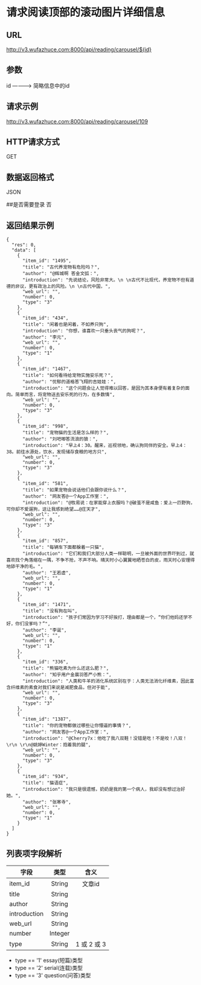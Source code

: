 
# 请求阅读顶部的滚动图片详细信息

## URL
http://v3.wufazhuce.com:8000/api/reading/carousel/${id}

## 参数
id  ————>  简略信息中的id

## 请求示例
http://v3.wufazhuce.com:8000/api/reading/carousel/109

## HTTP请求方式
GET

## 数据返回格式
JSON

##是否需要登录
否

## 返回结果示例
```
{
  "res": 0,
  "data": [
    {
      "item_id": "1495",
      "title": "古代养宠物有危险吗？",
      "author": "@辉城啊 答金文弧：",
      "introduction": "先说结论，风险非常大。\n \n古代不比现代，养宠物不但有道德的非议，更有政治上的风险。\n \n古代中国，",
      "web_url": "",
      "number": 0,
      "type": "3"
    },
    {
      "item_id": "434",
      "title": "闲着也是闲着，不如养只狗",
      "introduction": "你想，谁喜欢一只垂头丧气的狗呢？",
      "author": "李元",
      "web_url": "",
      "number": 0,
      "type": "1"
    },
    {
      "item_id": "1467",
      "title": "如何看待给宠物实施安乐死？",
      "author": "忧郁的道格答飞翔的吉娃娃：",
      "introduction": "这个问题会让人觉得难以回答，是因为其本身便有着复杂的面向。简单而言，将宠物送去安乐死的行为，在多数情",
      "web_url": "",
      "number": 0,
      "type": "3"
    },
    {
      "item_id": "998",
      "title": "宠物猫的生活是怎么样的？",
      "author": "刘吧唧答流浪的狼：",
      "introduction": "早上4：30。醒来，巡视领地，确认狗同伴的安全。早上4：38。前往水源处，饮水，发现储存食粮的地方只",
      "web_url": "",
      "number": 0,
      "type": "3"
    },
    {
      "item_id": "581",
      "title": "如果宠物会说话他们会跟你说什么？",
      "author": "网友答@一个App工作室：",
      "introduction": "@牧易说：在家能穿上衣服吗？@破茧不是咸鱼：爱上一匹野狗，可你却不爱遛狗，这让我感到绝望……@庄天才",
      "web_url": "",
      "number": 0,
      "type": "3"
    },
    {
      "item_id": "857",
      "title": "每辆车下面都躲着一只猫",
      "introduction": "它们和我们大部分人类一样聪明，一旦被外面的世界吓到过，就喜欢找个角落缩在一隅，不争不抢，不声不响。晴天时小心翼翼地晒苍白的皮，雨天时心安理得地舔干净的毛。",
      "author": "王若虚",
      "web_url": "",
      "number": 0,
      "type": "1"
    },
    {
      "item_id": "1471",
      "title": "没有狗在叫",
      "introduction": "孩子们常因为学习不好挨打，理由都是一个，“你们他妈还学不好，你们没爹吗？”",
      "author": "李诞",
      "web_url": "",
      "number": 0,
      "type": "1"
    },
    {
      "item_id": "336",
      "title": "熊猫吃素为什么还这么肥？",
      "author": "知乎用户金晨羽答严小熊：",
      "introduction": "人类和牛羊的消化系统区别在于：人类无法消化纤维素，因此富含纤维素的素食对我们来说是减肥食品，但对于能",
      "web_url": "",
      "number": 0,
      "type": "3"
    },
    {
      "item_id": "1387",
      "title": "你的宠物都做过哪些让你懵逼的事情？",
      "author": "网友答@一个App工作室：",
      "introduction": "@Cherry7x：他吃了我八双鞋！没错是吃！不是咬！八双！\r\n \r\n@姚婷Winter：抱着我的腿",
      "web_url": "",
      "number": 0,
      "type": "3"
    },
    {
      "item_id": "934",
      "title": "猫语症",
      "introduction": "我只是很遗憾，奶奶是我的第一个病人，我却没有想过治好她。",
      "author": "张寒寺",
      "web_url": "",
      "number": 0,
      "type": "1"
    }
  ]
}
```

## 列表项字段解析
|       字段        |       类型        |       含义        |
|-------------------|:-----------------:|:-----------------:|
|       item_id	    |       String	    |       文章id      |
|       title	    |       String	    |                   |
|       author	    |       String	    |                   |
|       introduction|	    String	    |                   |
|       web_url	    |       String	    |                   |
|       number	    |       Integer	    |                   |
|       type	    |       String	    |       1 或 2 或 3 |

+ type == '1'   essay(短篇)类型
+ type == '2'   serial(连载)类型
+ type == '3'   question(问答)类型